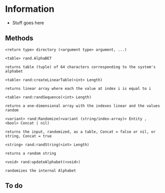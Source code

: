# Information
- Stuff goes here

## Methods
`<return type> directory (<argument type> argument, ...)`  
```   
<table> rand.AlphaBET 
```     
`returns table (tuple) of 64 characters corresponding to the system's alphabet`       

```   
<table> rand:createLinearTable(<int> Length)
```   
`returns linear array where each the value at index i is equal to i`   

```   
<table> rand:randSequence(<int> Length)
```   
`returns a one-dimensional array with the indexes linear and the values random`      

```   
<variant> rand:Randomize(<variant (string/index-array)> Entity , <bool> Concat | nil)
```   
`returns the input, randomized, as a table, Concat = false or nil, or string, Concat = true`   

```   
<string> rand:randString(<int> Length)
``` 
`returns a random string`     

```   
<void> rand:updateAlphabet(<void>)
```   
`randomizes the internal Alphabet`    

## To do
